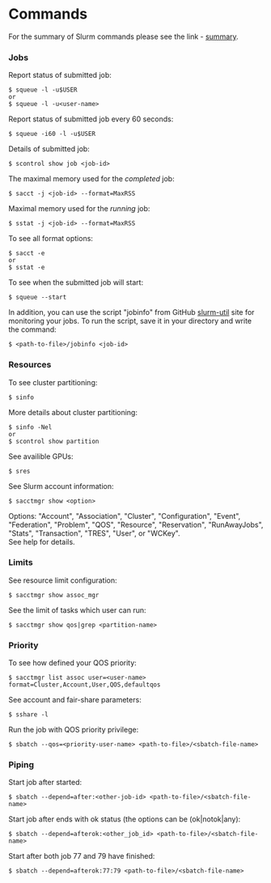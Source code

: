 # Commands

For the summary of Slurm commands please see the link - [summary](https://slurm.schedmd.com/pdfs/summary.pdf).


### Jobs

Report status of submitted job:

    $ squeue -l -u$USER
    or
    $ squeue -l -u<user-name>


Report status of submitted job every 60 seconds:

    $ squeue -i60 -l -u$USER

Details of submitted job:  

    $ scontrol show job <job-id>

The maximal memory used for the _completed_ job:  

    $ sacct -j <job-id> --format=MaxRSS

Maximal memory used for the _running_ job:

    $ sstat -j <job-id> --format=MaxRSS

To see all format options:  

    $ sacct -e
    or
    $ sstat -e


To see when the submitted job will start:

    $ squeue --start



In addition, you can use the script "jobinfo" from GitHub [slurm-util](https://github.com/birc-aeh/slurm-utils) site for monitoring your jobs. To run the script, save it in your directory and write the command:

    $ <path-to-file>/jobinfo <job-id>

### Resources

To see cluster partitioning:

    $ sinfo

More details about cluster partitioning:

    $ sinfo -Nel
    or
    $ scontrol show partition

See availible GPUs:

    $ sres

See Slurm account information:

    $ sacctmgr show <option>  

Options: "Account", "Association", "Cluster", "Configuration",
"Event", "Federation", "Problem", "QOS", "Resource", "Reservation",
"RunAwayJobs", "Stats", "Transaction", "TRES", "User", or "WCKey".  
See help for details.

### Limits

See resource limit configuration:

    $ sacctmgr show assoc_mgr

See the limit of tasks which user can run:

    $ sacctmgr show qos|grep <partition-name>


### Priority

To see how defined your QOS priority:

    $ sacctmgr list assoc user=<user-name> format=Cluster,Account,User,QOS,defaultqos


See account and fair-share parameters:

    $ sshare -l

Run the job with QOS priority privilege:

    $ sbatch --qos=<priority-user-name> <path-to-file>/<sbatch-file-name>

### Piping

Start job after <other-job> started:

    $ sbatch --depend=after:<other-job-id> <path-to-file>/<sbatch-file-name>

Start job after <other-job> ends with ok status (the options can be (ok|notok|any):

    $ sbatch --depend=afterok:<other_job_id> <path-to-file>/<sbatch-file-name>

Start after both job 77 and 79 have finished:

    $ sbatch --depend=afterok:77:79 <path-to-file>/<sbatch-file-name>
